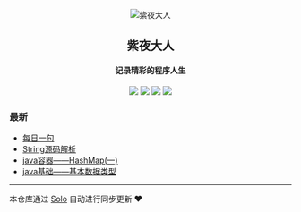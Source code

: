 <p align="center"><img alt="紫夜大人" src="https://static.b3log.org/images/brand/solo-32.png"></p><h2 align="center">
紫夜大人
</h2>

<h4 align="center">记录精彩的程序人生</h4>
<p align="center"><a title="紫夜大人" target="_blank" href="https://github.com/godboys/solo-blog"><img src="https://img.shields.io/github/last-commit/godboys/solo-blog.svg?style=flat-square&color=FF9900"></a>
<a title="GitHub repo size in bytes" target="_blank" href="https://github.com/godboys/solo-blog"><img src="https://img.shields.io/github/repo-size/godboys/solo-blog.svg?style=flat-square"></a>
<a title="Solo Version" target="_blank" href="https://github.com/b3log/solo/releases"><img src="https://img.shields.io/badge/solo-3.6.3-f1e05a.svg?style=flat-square&color=blueviolet"></a>
<a title="Hits" target="_blank" href="https://github.com/b3log/hits"><img src="https://hits.b3log.org/godboys/solo-blog.svg"></a></p>

### 最新

* [每日一句](https://www.yangj.vip/articles/2019/08/19/1566182805390.html)
* [String源码解析](https://www.yangj.vip/articles/2019/08/19/1566181416893.html)
* [java容器——HashMap(一)](https://www.yangj.vip/articles/2019/08/19/1566178456884.html)
* [java基础——基本数据类型](https://www.yangj.vip/articles/2019/08/16/1565941928562.html)



---

本仓库通过 [Solo](https://github.com/b3log/solo) 自动进行同步更新 ❤️ 